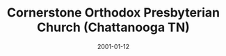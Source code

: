 ---
date: &id001 2001-01-12
end_date: null
location:
  address: 1813 Long Street
  city: Chattanooga
  state: TN
minister:
- end: 2001-01-01
  name: Robert Y. Eckardt
  start: 1997-01-01
  type: Organizing Pastor
- end: 2005-01-01
  name: Robert Y. Eckardt
  start: 2001-01-01
  type: Pastor
- end: null
  name: Calvin Keller
  start: 2006-01-01
  type: Pastor
- end: 2015-01-01
  name: Ralph English
  start: 2004-01-01
  type: Teacher
ministers:
- Robert Y. Eckardt
- Robert Y. Eckardt
- Calvin Keller
- Ralph English
name: Cornerstone Orthodox Presbyterian Church
names:
- end: 2001-01-12
  name: Cornerstone Orthodox Presbyterian Chapel
  start: 1996-03-17
- end: null
  name: Cornerstone Orthodox Presbyterian Church
  start: 2001-01-12
origination_date: *id001
raw_data: "TN Chattanooga\nCornerstone Orthodox Presbyterian Chapel (March 17, 1996\u2013\
  January 12, 2001)\nCornerstone Orthodox Presbyterian Church (January 12, 2001\u2013\
  \ )\n1813 Long Street\nOrg. Pastor: Robert Y. Eckardt, 1997\u20132001\nPastors:\
  \ Robert Y. Eckardt, 2001\u20135\nCalvin Keller, 2006\u2013\nTeacher: Ralph English,\
  \ 2004\u201315"
received_from: null
states:
- TN
status:
  active: true
  end_date: null
  reason: null
  received_from: null
  withdrawal_to: null
title: Cornerstone Orthodox Presbyterian Church (Chattanooga TN)
year_established:
- 2001

---